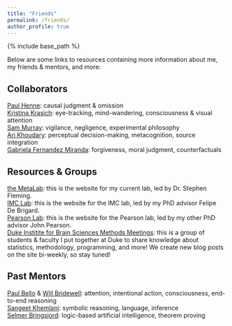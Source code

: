 ```yaml
---
title: "Friends"
permalink: /friends/
author_profile: true
---
```


{% include base_path %}

Below are some links to resources containing more information about
me, my friends & mentors, and more:

## Collaborators
[Paul Henne](http://www.paulhenne.com): causal judgment & omission <br>
[Kristina Krasich](https://sites.duke.edu/kkrasich/): eye-tracking, mind-wandering, consciousness & visual attention <br>
[Sam Murray](https://sites.duke.edu/vigilancephil/): vigilance, negligence, experimental philosophy <br>
[Ari Khoudary](https://arikhoudary.com): perceptual decision-making, metacognition, source integration <br>
[Gabriela Fernandez Miranda](https://gabrielafernandezmiranda.github.io): forgiveness, moral judgment, counterfactuals

## Resources & Groups
[the MetaLab](http://metacoglab.org): this is the website for my current lab, led by Dr. Stephen Fleming. <br>
[IMC Lab](https://imclab.org): this is the website for the IMC lab, led by my PhD advisor Felipe De Brigard. <br>
[Pearson Lab](https://pearsonlab.github.io): this is the website for the Pearson lab, led by my other PhD advisor John Pearson. <br>
[Duke Institite for Brain Sciences Methods Meetings](https://dibsmethodsmeetings.github.io): this is a group of students & faculty I put together at Duke to share knowledge about statistics, methodology, programming, and more! We create new blog posts on the site bi-weekly, so stay tuned! <br>

## Past Mentors
[Paul Bello](https://scholar.google.com/citations?user=72lZt54AAAAJ&hl=en) & [Will Bridewell](https://paravidya.com): attention, intentional action, consciousness, end-to-end reasoning <br>
[Sangeet Khemlani](https://khemlani.net): symbolic reasoning, language, inference <br>
[Selmer Bringsjord](https://homepages.rpi.edu/~brings/): logic-based artificial intelligence, theorem proving
